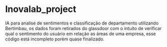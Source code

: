 # Inovalab_project
IA para analise de sentimentos e classificação de departamento utilizando Bertimbau, os dados foram retirados do glassdoor com o intuito de verificar qual o sentimento do usuário em relação as áreas de uma empresa, esse código está incompleto porém quase finalizado.
